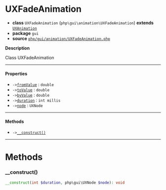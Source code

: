 # UXFadeAnimation

- **class** `UXFadeAnimation` (`php\gui\animation\UXFadeAnimation`) **extends** [`UXAnimation`](https://github.com/jphp-compiler/jphp/blob/master/exts/jphp-gui-ext/api-docs/classes/php/gui/animation/UXAnimation.md)
- **package** `gui`
- **source** [`php/gui/animation/UXFadeAnimation.php`](./src/main/resources/JPHP-INF/sdk/php/gui/animation/UXFadeAnimation.php)

**Description**

Class UXFadeAnimation

---

#### Properties

- `->`[`fromValue`](#prop-fromvalue) : `double`
- `->`[`toValue`](#prop-tovalue) : `double`
- `->`[`byValue`](#prop-byvalue) : `double`
- `->`[`duration`](#prop-duration) : `int millis`
- `->`[`node`](#prop-node) : `UXNode`

---

#### Methods

- `->`[`__construct()`](#method-__construct)

---
# Methods

<a name="method-__construct"></a>

### __construct()
```php
__construct(int $duration, php\gui\UXNode $node): void
```